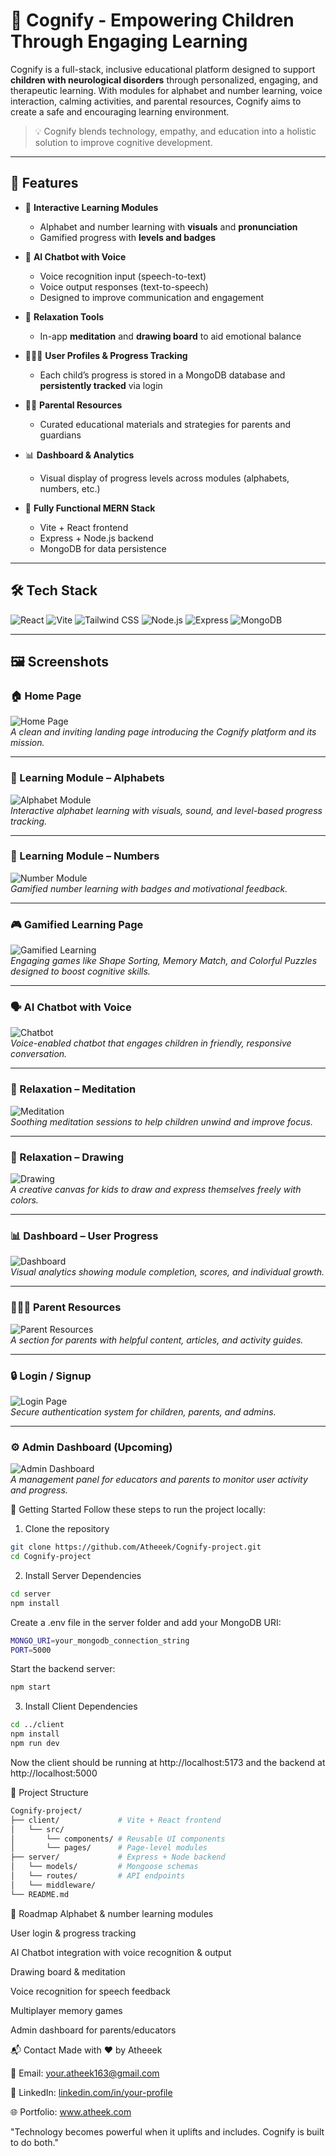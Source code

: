 ﻿# 🧠 Cognify - Empowering Children Through Engaging Learning

Cognify is a full-stack, inclusive educational platform designed to support **children with neurological disorders** through personalized, engaging, and therapeutic learning. With modules for alphabet and number learning, voice interaction, calming activities, and parental resources, Cognify aims to create a safe and encouraging learning environment.

> 💡 Cognify blends technology, empathy, and education into a holistic solution to improve cognitive development.


---

## 🚀 Features

- 🎨 **Interactive Learning Modules**
  - Alphabet and number learning with **visuals** and **pronunciation**
  - Gamified progress with **levels and badges**
  
- 🧠 **AI Chatbot with Voice**
  - Voice recognition input (speech-to-text)
  - Voice output responses (text-to-speech)
  - Designed to improve communication and engagement

- 🧘 **Relaxation Tools**
  - In-app **meditation** and **drawing board** to aid emotional balance

- 👨‍👩‍👧 **User Profiles & Progress Tracking**
  - Each child’s progress is stored in a MongoDB database and **persistently tracked** via login

- 🧑‍🏫 **Parental Resources**
  - Curated educational materials and strategies for parents and guardians

- 📊 **Dashboard & Analytics**
  - Visual display of progress levels across modules (alphabets, numbers, etc.)

- 📍 **Fully Functional MERN Stack**
  - Vite + React frontend
  - Express + Node.js backend
  - MongoDB for data persistence

---

## 🛠 Tech Stack

![React](https://img.shields.io/badge/Frontend-React-blue?logo=react)
![Vite](https://img.shields.io/badge/Build-Vite-purple?logo=vite)
![Tailwind CSS](https://img.shields.io/badge/Styling-TailwindCSS-06B6D4?logo=tailwindcss)
![Node.js](https://img.shields.io/badge/Backend-Node.js-green?logo=node.js)
![Express](https://img.shields.io/badge/API-Express-black?logo=express)
![MongoDB](https://img.shields.io/badge/Database-MongoDB-47A248?logo=mongodb)

---

## 🖼️ Screenshots

### 🏠 Home Page  
![Home Page](./screenshots/homepage.png)  
*A clean and inviting landing page introducing the Cognify platform and its mission.*

---

### 🧠 Learning Module – Alphabets  
![Alphabet Module](./screenshots/alphabet-module.png)  
*Interactive alphabet learning with visuals, sound, and level-based progress tracking.*

---

### 🔢 Learning Module – Numbers  
![Number Module](./screenshots/number-module.png)  
*Gamified number learning with badges and motivational feedback.*

---

### 🎮 Gamified Learning Page  
![Gamified Learning](./screenshots/gamified-learning.png)  
*Engaging games like Shape Sorting, Memory Match, and Colorful Puzzles designed to boost cognitive skills.*

---

### 🗣️ AI Chatbot with Voice  
![Chatbot](./screenshots/chatbot.png)  
*Voice-enabled chatbot that engages children in friendly, responsive conversation.*

---

### 🧘 Relaxation – Meditation  
![Meditation](./screenshots/meditation.png)  
*Soothing meditation sessions to help children unwind and improve focus.*

---

### 🎨 Relaxation – Drawing  
![Drawing](./screenshots/drawing.png)  
*A creative canvas for kids to draw and express themselves freely with colors.*

---

### 📊 Dashboard – User Progress  
![Dashboard](./screenshots/dashboard.png)  
*Visual analytics showing module completion, scores, and individual growth.*

---

### 👨‍👩‍👧 Parent Resources  
![Parent Resources](./screenshots/parents.png)  
*A section for parents with helpful content, articles, and activity guides.*

---

### 🔒 Login / Signup  
![Login Page](./screenshots/login.png)  
*Secure authentication system for children, parents, and admins.*

---

### ⚙️ Admin Dashboard (Upcoming)  
![Admin Dashboard](./screenshots/admin-dashboard.png)  
*A management panel for educators and parents to monitor user activity and progress.*



🚀 Getting Started
Follow these steps to run the project locally:

1. Clone the repository

```bash
git clone https://github.com/Atheeek/Cognify-project.git
cd Cognify-project
```

2. Install Server Dependencies

```bash
cd server
npm install
```
Create a .env file in the server folder and add your MongoDB URI:

```bash
MONGO_URI=your_mongodb_connection_string
PORT=5000
```
Start the backend server:
```bash
npm start
```

3. Install Client Dependencies

```bash
cd ../client
npm install
npm run dev
```

Now the client should be running at http://localhost:5173 and the backend at http://localhost:5000

📂 Project Structure

```bash
Cognify-project/
├── client/             # Vite + React frontend
│   └── src/
│       └── components/ # Reusable UI components
│       └── pages/      # Page-level modules
├── server/             # Express + Node backend
│   └── models/         # Mongoose schemas
│   └── routes/         # API endpoints
│   └── middleware/       
└── README.md
```

🎯 Roadmap
 Alphabet & number learning modules

 User login & progress tracking

 AI Chatbot integration with voice recognition & output

 Drawing board & meditation

 Voice recognition for speech feedback

 Multiplayer memory games

 Admin dashboard for parents/educators


 📬 Contact
Made with ❤️ by Atheeek

📧 Email: your.atheek163@gmail.com

💼 LinkedIn: [linkedin.com/in/your-profile](https://www.linkedin.com/in/mahammad-atheek-rahman-657533253/)

🌐 Portfolio: www.atheek.com

"Technology becomes powerful when it uplifts and includes. Cognify is built to do both."

